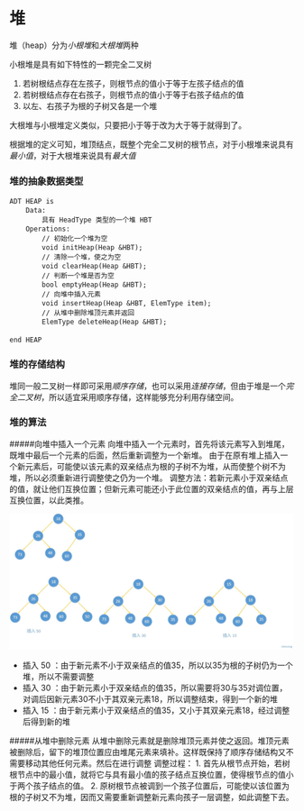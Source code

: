 # 堆
堆（heap）分为*小根堆*和*大根堆*两种

小根堆是具有如下特性的一颗完全二叉树
1. 若树根结点存在左孩子，则根节点的值小于等于左孩子结点的值
2. 若树根结点存在右孩子，则根节点的值小于等于右孩子结点的值
3. 以左、右孩子为根的子树又各是一个堆

大根堆与小根堆定义类似，只要把小于等于改为大于等于就得到了。

根据堆的定义可知，堆顶结点，既整个完全二叉树的根节点，对于小根堆来说具有*最小值*，对于大根堆来说具有*最大值*


### 堆的抽象数据类型
~~~
ADT HEAP is
	Data:
		具有 HeadType 类型的一个堆 HBT
	Operations:
		// 初始化一个堆为空
		void initHeap(Heap &HBT);
		// 清除一个堆，使之为空
		void clearHeap(Heap &HBT);
		// 判断一个堆是否为空
		bool emptyHeap(Heap &HBT);
		// 向堆中插入元素
		void insertHeap(Heap &HBT, ElemType item);
		// 从堆中删除堆顶元素并返回
		ElemType deleteHeap(Heap &HBT);

end HEAP
~~~

### 堆的存储结构
堆同一般二叉树一样即可采用*顺序存储*，也可以采用*连接存储*，但由于堆是一个*完全二叉树*，所以适宜采用顺序存储，这样能够充分利用存储空间。


### 堆的算法

#####向堆中插入一个元素
	向堆中插入一个元素时，首先将该元素写入到堆尾，既堆中最后一个元素的后面，然后重新调整为一个新堆。
	由于在原有堆上插入一个新元素后，可能使以该元素的双亲结点为根的子树不为堆，从而使整个树不为堆，所以必须重新进行调整使之仍为一个堆。
	调整方法：若新元素小于双亲结点的值，就让他们互换位置；但新元素可能还小于此位置的双亲结点的值，再与上层互换位置，以此类推。

![堆插入元素](https://github.com/cikewang/DataStruct/blob/master/Z_Images/13_heap_1.jpg)
* 插入 50 ：由于新元素不小于双亲结点的值35，所以以35为根的子树仍为一个堆，所以不需要调整
* 插入 30 ：由于新元素小于双亲结点的值35，所以需要将30与35对调位置，对调后因新元素30不小于其双亲元素18，所以调整结束，得到一个新的堆
* 插入 15 ：由于新元素小于双亲结点的值35，又小于其双亲元素18，经过调整后得到新的堆
	 

#####从堆中删除元素
	从堆中删除元素就是删除堆顶元素并使之返回。堆顶元素被删除后，留下的堆顶位置应由堆尾元素来填补。这样既保持了顺序存储结构又不需要移动其他任何元素。然后在进行调整
	调整过程：
	1. 首先从根节点开始，若树根节点中的最小值，就将它与具有最小值的孩子结点互换位置，使得根节点的值小于两个孩子结点的值。
	2. 原树根节点被调到一个孩子位置后，可能使以该位置为根的子树又不为堆，因而又需要重新调整新元素向孩子一层调整，如此调整下去。
	



	
	
	
	









